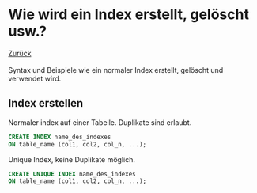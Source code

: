 # Wie wird ein Index erstellt, gelöscht usw.?
[Zurück](../README.md)
<br/><br/>
Syntax und Beispiele wie ein normaler Index erstellt, gelöscht und verwendet wird.

## Index erstellen
Normaler index auf einer Tabelle. Duplikate sind erlaubt.
```sql
CREATE INDEX name_des_indexes
ON table_name (col1, col2, col_n, ...);
```
Unique Index, keine Duplikate möglich.
```sql
CREATE UNIQUE INDEX name_des_indexes
ON table_name (col1, col2, col_n, ...);
```
